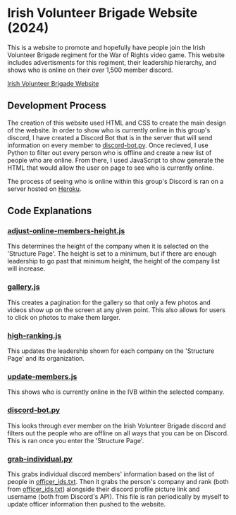 # Irish Volunteer Brigade Website (2024)
This is a website to promote and hopefully have people join the Irish Volunteer Brigade regiment for the War of Rights video game. This website includes advertisments for this regiment, their leadership hierarchy, and shows who is online on their over 1,500 member discord.

[Irish Volunteer Brigade Website](https://theirishvolunteers.com/)

## Development Process

The creation of this website used HTML and CSS to create the main design of the website. In order to show who is currently online in this group's discord, I have created a Discord Bot that is in the server that will send information on every member to [discord-bot.py](https://github.com/nskarns/ivb-2024-website/blob/main/static/member-grabber/discord-bot.py). Once recieved, I use Python to filter out every person who is offline and create a new list of people who are online. From there, I used JavaScript to show generate the HTML that would allow the user on page to see who is currently online.

The process of seeing who is online within this group's Discord is ran on a server hosted on [Heroku](https://www.heroku.com/).

## Code Explanations

### [adjust-online-members-height.js](https://github.com/nskarns/ivb-2024-website/blob/main/static/js/adjust-online-members-height.js)
This determines the height of the company when it is selected on the 'Structure Page'. The height is set to a minimum, but if there are enough leadership to go past that minimum height, the height of the company list will increase.

### [gallery.js](https://github.com/nskarns/ivb-2024-website/blob/main/static/js/gallery.js)
This creates a pagination for the gallery so that only a few photos and videos show up on the screen at any given point. This also allows for users to click on photos to make them larger.

### [high-ranking.js](https://github.com/nskarns/ivb-2024-website/blob/main/static/js/high-ranking.js)
This updates the leadership shown for each company on the 'Structure Page' and its organization.

### [update-members.js](https://github.com/nskarns/ivb-2024-website/blob/main/static/js/update-members.js)
This shows who is currently online in the IVB within the selected company.

### [discord-bot.py](https://github.com/nskarns/ivb-2024-website/blob/main/static/member-grabber/discord-bot.py)
This looks through ever member on the Irish Volunteer Brigade discord and filters out the people who are offline on all ways that you can be on Discord. This is ran once you enter the 'Structure Page'.

### [grab-individual.py](https://github.com/nskarns/ivb-2024-website/blob/main/static/member-grabber/grab-individual.py)
This grabs individual discord members' information based on the list of people in [officer_ids.txt](https://github.com/nskarns/ivb-2024-website/blob/main/static/member-grabber/officer_ids.txt). Then it grabs the person's company and rank (both from [officer_ids.txt](https://github.com/nskarns/ivb-2024-website/blob/main/static/member-grabber/officer_ids.txt)) alongside their discord profile picture link and username (both from Discord's API). This file is ran periodically by myself to update officer information then pushed to the website. 

